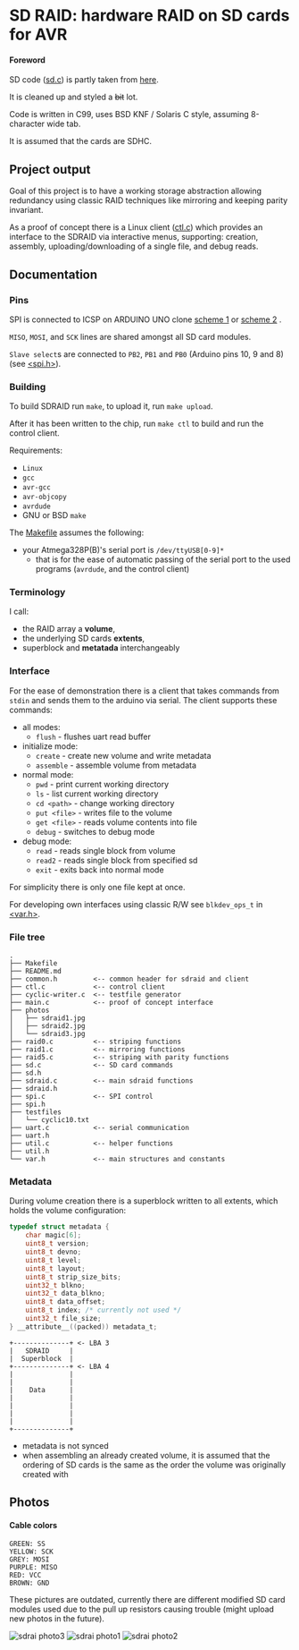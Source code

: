 SD RAID: hardware RAID on SD cards for AVR
============================================

#### Foreword

SD code ([sd.c](./sd.c)) is partly taken from [here](https://github.com/i350/ATMEGA328P-SD-Card-FAT32-SPI-ATMEL-Studio/tree/master).

It is cleaned up and styled a ~~bit~~ lot.

Code is written in C99, uses BSD KNF / Solaris C style, assuming 8-character wide
tab.

It is assumed that the cards are SDHC.

## Project output

Goal of this project is to have a working storage abstraction allowing redundancy
using classic RAID techniques like mirroring and keeping parity invariant.

As a proof of concept there is a Linux client ([ctl.c](./ctl.c)) which provides
an interface to the SDRAID via interactive menus, supporting: creation, assembly,
uploading/downloading of a single file, and debug reads.

## Documentation

### Pins

SPI is connected to ICSP on ARDUINO UNO clone
[scheme 1](https://jgaurorawiki.com/_media/a5/arduino-icsp.jpg)
or [scheme 2](https://www.olimex.com/Products/AVR/Programmers/AVR-ICSP/resources/AVR-ICSP.gif)
.

`MISO`, `MOSI`, and `SCK` lines are shared amongst all SD card modules.

`Slave select`s are connected to `PB2`, `PB1` and `PB0` (Arduino pins 10, 9 and 8)
(see [<spi.h>](./spi.h)).

### Building

To build SDRAID run `make`, to upload it, run `make upload`.

After it has been written to the chip, run `make ctl` to build and run the control
client.

Requirements:

- `Linux`
- `gcc`
- `avr-gcc`
- `avr-objcopy`
- `avrdude`
- GNU or BSD `make`

The [Makefile](./Makefile) assumes the following:

- your Atmega328P(B)'s serial port is `/dev/ttyUSB[0-9]*`
  - that is for the ease of automatic passing of the serial port to
    the used programs (`avrdude`, and the control client)

### Terminology

I call:
- the RAID array a **volume**,
- the underlying SD cards **extents**,
- superblock and **metatada** interchangeably

### Interface

For the ease of demonstration there is a client that
takes commands from `stdin` and sends them to the arduino
via serial. The client supports these commands:

- all modes:
  - `flush` - flushes uart read buffer
- initialize mode:
  - `create` - create new volume and write metadata
  - `assemble` - assemble volume from metadata
- normal mode:
  - `pwd` - print current working directory
  - `ls` - list current working directory
  - `cd <path>` - change working directory
  - `put <file>` - writes file to the volume
  - `get <file>` - reads volume contents into file
  - `debug` - switches to debug mode
- debug mode:
  - `read` - reads single block from volume
  - `read2` - reads single block from specified sd
  - `exit` - exits back into normal mode

For simplicity there is only one file kept at once.

For developing own interfaces using classic R/W see `blkdev_ops_t` in [<var.h>](./var.h).

### File tree

```
.
├── Makefile
├── README.md
├── common.h         <-- common header for sdraid and client
├── ctl.c            <-- control client
├── cyclic-writer.c  <-- testfile generator
├── main.c           <-- proof of concept interface
├── photos
│   ├── sdraid1.jpg
│   ├── sdraid2.jpg
│   └── sdraid3.jpg
├── raid0.c          <-- striping functions
├── raid1.c          <-- mirroring functions
├── raid5.c          <-- striping with parity functions
├── sd.c             <-- SD card commands
├── sd.h
├── sdraid.c         <-- main sdraid functions
├── sdraid.h
├── spi.c            <-- SPI control
├── spi.h
├── testfiles
│   └── cyclic10.txt
├── uart.c           <-- serial communication
├── uart.h
├── util.c           <-- helper functions
├── util.h
└── var.h            <-- main structures and constants
```

### Metadata

During volume creation there is a superblock written to all
extents, which holds the volume configuration:

```c
typedef struct metadata {
	char magic[6];
	uint8_t version;
	uint8_t devno;
	uint8_t level;
	uint8_t layout;
	uint8_t strip_size_bits;
	uint32_t blkno;
	uint32_t data_blkno;
	uint8_t data_offset;
	uint8_t index; /* currently not used */
	uint32_t file_size;
} __attribute__((packed)) metadata_t;
```

```
+--------------+ <- LBA 3
|   SDRAID     |
|  Superblock  |
+--------------+ <- LBA 4
|              |
|              |
|    Data      |
|              |
|              |
|              |
|              |
+--------------+
```

- metadata is not synced
- when assembling an already created volume, it is assumed that the ordering
  of SD cards is the same as the order the volume was originally created with

## Photos

#### Cable colors

```
GREEN: SS
YELLOW: SCK
GREY: MOSI
PURPLE: MISO
RED: VCC
BROWN: GND
```

These pictures are outdated, currently there are different modified SD card modules
used due to the pull up resistors causing trouble (might upload new photos in the future).

![sdrai photo3](photos/sdraid3.jpg)
![sdrai photo1](photos/sdraid1.jpg)
![sdrai photo2](photos/sdraid2.jpg)
